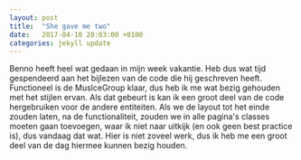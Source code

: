 ```yaml
---
layout: post
title:  "She gave me two"
date:   2017-04-10 20:03:00 +0100
categories: jekyll update
---
```

Benno heeft heel wat gedaan in mijn week vakantie. Heb dus wat tijd gespendeerd aan het bijlezen van de code die hij geschreven heeft. Functioneel is de MuslceGroup klaar, dus heb ik me wat bezig gehouden met het stijlen ervan. Als dat gebeurt is kan ik een groot deel van de code hergebruiken voor de andere entiteiten. Als we de layout tot het einde zouden laten, na de functionaliteit, zouden we in alle pagina's classes moeten gaan toevoegen, waar ik niet naar uitkijk (en ook geen best practice is), dus vandaag dat wat.
Hier is niet zoveel werk, dus ik heb me een groot deel van de dag hiermee kunnen bezig houden.